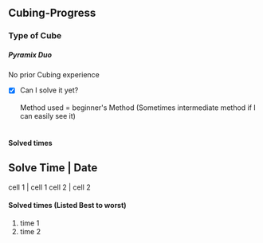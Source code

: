 ## Cubing-Progress
### Type of Cube
##### Pyramix Duo
No prior Cubing experience<br>

- [x] Can I solve it yet?<br><br>
Method used = beginner's Method (Sometimes intermediate method if I can easily see it)<br><br>

#### Solved times
Solve Time | Date
--------------------
cell 1     | cell 1
cell 2     | cell 2

#### Solved times (Listed Best to worst)
1. time 1
2. time 2
